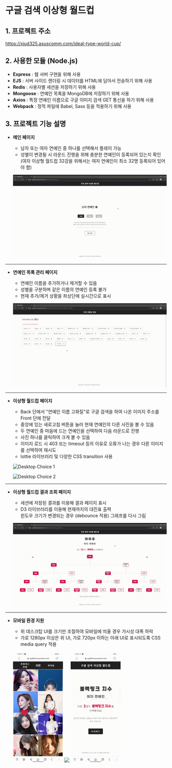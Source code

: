 # 구글 검색 이상형 월드컵

## 1. 프로젝트 주소
https://sjud325.asuscomm.com/ideal-type-world-cup/

## 2. 사용한 모듈 (Node.js)
* __Express__ : 웹 서버 구현을 위해 사용   
* __EJS__ : 서버 사이드 렌더링 시 데이터를 HTML에 담아서 전송하기 위해 사용   
* __Redis__ : 사용자별 세션을 저장하기 위해 사용   
* __Mongoose__ : 연예인 목록을 MongoDB에 저장하기 위해 사용   
* __Axios__ : 특정 연예인 이름으로 구글 이미지 검색 GET 통신을 하기 위해 사용
* __Webpack__ : 정적 파일에 Babel, Sass 등을 적용하기 위해 사용   

## 3. 프로젝트 기능 설명
+ __메인 페이지__
  + 남자 또는 여자 연예인 중 하나를 선택해서 플레이 가능
  + 성별이 변경될 시 라운드 진행을 위해 충분한 연예인이 등록되어 있는지 확인   
    (여자 이상형 월드컵 32강을 위해서는 여자 연예인이 최소 32명 등록되어 있어야 함)
  
  ![Desktop Index](/capture1.gif)

---------------------------------------

+ __연예인 목록 관리 페이지__
  + 연예인 이름을 추가하거나 제거할 수 있음
  + 성별을 구분하며 같은 이름의 연예인 등록 불가
  + 현재 추가/제거 상황을 좌상단에 실시간으로 표시
  
  ![Desktop Member](/capture2.gif)

---------------------------------------

+ __이상형 월드컵 페이지__
  + Back 단에서 "연예인 이름 고화질"로 구글 검색을 하여 나온 이미지 주소를 Front 단에 전달
  + 중앙에 있는 새로고침 버튼을 눌러 현재 연예인의 다른 사진을 볼 수 있음
  + 두 연예인 중 마음에 드는 연예인을 선택하여 다음 라운드로 진행
  + 사진 하나를 클릭하여 크게 볼 수 있음
  + 이미지 로드 시 403 또는 timeout 등의 이유로 오류가 나는 경우 다른 이미지를 선택하여 재시도
  + lottie 라이브러리 및 다양한 CSS transition 사용
  
  ![Desktop Choice 1](/capture3.gif)
  
  ![Desktop Choice 2](/capture4.gif)

---------------------------------------

+ __이상형 월드컵 결과 조회 페이지__
  + 세션에 저장된 결과를 이용해 결과 페이지 표시
  + D3 라이브러리를 이용해 현재까지의 대진표 출력   
    윈도우 크기가 변경되는 경우 (debounce 적용) 그래프를 다시 그림
  
  ![Desktop Winner](/capture5.gif)

---------------------------------------

+ __모바일 환경 지원__
  + 위 데스크탑 UI를 크기만 조절하여 모바일에 띄울 경우 가시성 대폭 하락
  + 가로 1280px 이상은 위 UI, 가로 720px 이하는 아래 UI로 표시되도록 CSS media query 적용
  
  <p float="left">
    <img src="/capture6.gif" width="32.5%" />
    <img src="/capture7.gif" width="32.5%" />
    <img src="/capture8.gif" width="32.5%" />
  </p>
